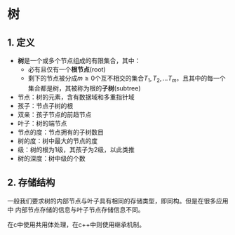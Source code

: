 # 树
## 1. 定义
* **树**是一个或多个节点组成的有限集合，其中：
    * 必有且仅有一个**根节点**(root)
    * 剩下的节点被分成$m\ge 0$个互不相交的集合$T_1,T_2,...T_m$，且其中的每一个集合都是树，其被称为根的**子树**(subtree)
* 节点：树的元素，含有数据域和多重指针域
* 孩子：节点子树的根
* 双亲：孩子节点的前趋节点
* 叶子：树的端节点
* 节点的度：节点拥有的子树数目
* 树的度：树中最大的节点的度
* 级：树的根为1级，其孩子为2级，以此类推
* 树的深度：树中级的个数
## 2. 存储结构
一般我们要求树的内部节点与叶子具有相同的存储类型，即同构。但是在很多应用中
内部节点存储的信息与叶子节点存储信息不同。

在c中使用共用体处理，在c++中则使用继承机制。